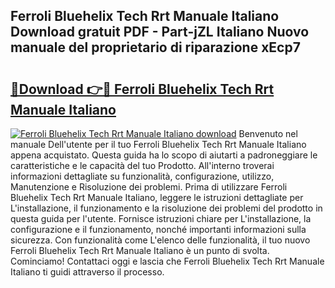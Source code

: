 ## Ferroli Bluehelix Tech Rrt Manuale Italiano Download gratuit PDF - Part-jZL Italiano Nuovo manuale del proprietario di riparazione xEcp7

# <h2><a href="http://dfdx14e.blite.top/?on=Ferroli+Bluehelix+Tech+Rrt+Manuale+Italiano">🔗Download 👉🔴 Ferroli Bluehelix Tech Rrt Manuale Italiano</a></h2>

[![Ferroli Bluehelix Tech Rrt Manuale Italiano download](https://i.imgur.com/lujVjoI.png)](http://dfdx14e.blite.top/?on=Ferroli+Bluehelix+Tech+Rrt+Manuale+Italiano)
Benvenuto nel manuale Dell'utente per il tuo Ferroli Bluehelix Tech Rrt Manuale Italiano appena acquistato. Questa guida ha lo scopo di aiutarti a padroneggiare le caratteristiche e le capacità del tuo Prodotto. All'interno troverai informazioni dettagliate su funzionalità, configurazione, utilizzo, Manutenzione e Risoluzione dei problemi. Prima di utilizzare Ferroli Bluehelix Tech Rrt Manuale Italiano, leggere le istruzioni dettagliate per L'installazione, il funzionamento e la risoluzione dei problemi del prodotto in questa guida per l'utente. Fornisce istruzioni chiare per L'installazione, la configurazione e il funzionamento, nonché importanti informazioni sulla sicurezza. Con funzionalità come L'elenco delle funzionalità, il tuo nuovo Ferroli Bluehelix Tech Rrt Manuale Italiano è un punto di svolta. Cominciamo! Contattaci oggi e lascia che Ferroli Bluehelix Tech Rrt Manuale Italiano ti guidi attraverso il processo.
